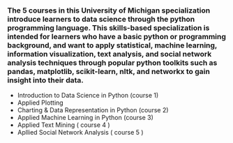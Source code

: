 ### The 5 courses in this University of Michigan specialization introduce learners to data science through the python programming language. This skills-based specialization is intended for learners who have a basic python or programming background, and want to apply statistical, machine learning, information visualization, text analysis, and social network analysis techniques through popular python toolkits such as pandas, matplotlib, scikit-learn, nltk, and networkx to gain insight into their data.

- Introduction to Data Science in Python (course 1)
-  Applied Plotting
-  Charting & Data Representation in Python (course 2)
-  Applied Machine Learning in Python (course 3)
-  Applied Text Mining ( course 4 ) 
-  Apllied Social Network Analysis ( course 5 )
